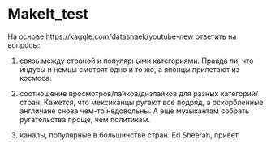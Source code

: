 # MakeIt_test

На основе https://kaggle.com/datasnaek/youtube-new ответить на вопросы:

1. связь между страной и популярными категориями. Правда ли, что индусы и немцы смотрят одно и то же, а японцы прилетают из космоса.

2. соотношение просмотров/лайков/дизлайков для разных категорий/стран. Кажется, что мексиканцы ругают все подряд, а оскорбленные англичане снова чем-то недовольны. А еще музыкантам собрать ругательства проще, чем политикам.

3. каналы, популярные в большинстве стран. Ed Sheeran, привет.
